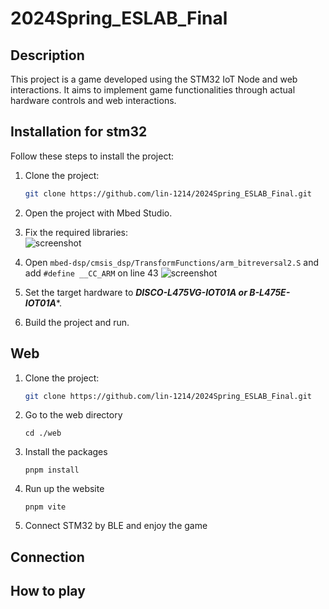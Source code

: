 # 2024Spring_ESLAB_Final

## Description

This project is a game developed using the STM32 IoT Node and web interactions. It aims to implement game functionalities through actual hardware controls and web interactions.

## Installation for stm32

Follow these steps to install the project:

1. Clone the project:

   ```bash
   git clone https://github.com/lin-1214/2024Spring_ESLAB_Final.git

2. Open the project with Mbed Studio.
3. Fix the required libraries:\
   ![screenshot](/img/img02.png)
4. Open `mbed-dsp/cmsis_dsp/TransformFunctions/arm_bitreversal2.S` and add `#define __CC_ARM` on line 43
   ![screenshot](/img/img01.png)
5. Set the target hardware to ***DISCO-L475VG-IOT01A or B-L475E-IOT01A****.
6. Build the project and run.

## Web

1. Clone the project:

   ```bash
   git clone https://github.com/lin-1214/2024Spring_ESLAB_Final.git

2. Go to the web directory

   ```
   cd ./web

3. Install the packages

   ```
   pnpm install
4. Run up the website

   ```
   pnpm vite
5. Connect STM32 by BLE and enjoy the game   
## Connection

## How to play
